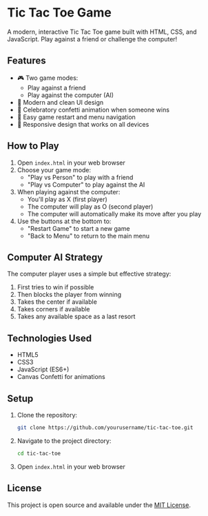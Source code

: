 # Tic Tac Toe Game

A modern, interactive Tic Tac Toe game built with HTML, CSS, and JavaScript. Play against a friend or challenge the computer!

## Features

- 🎮 Two game modes:
  - Play against a friend
  - Play against the computer (AI)
- 🎨 Modern and clean UI design
- 🎉 Celebratory confetti animation when someone wins
- 🔄 Easy game restart and menu navigation
- 📱 Responsive design that works on all devices

## How to Play

1. Open `index.html` in your web browser
2. Choose your game mode:
   - "Play vs Person" to play with a friend
   - "Play vs Computer" to play against the AI
3. When playing against the computer:
   - You'll play as X (first player)
   - The computer will play as O (second player)
   - The computer will automatically make its move after you play
4. Use the buttons at the bottom to:
   - "Restart Game" to start a new game
   - "Back to Menu" to return to the main menu

## Computer AI Strategy

The computer player uses a simple but effective strategy:
1. First tries to win if possible
2. Then blocks the player from winning
3. Takes the center if available
4. Takes corners if available
5. Takes any available space as a last resort

## Technologies Used

- HTML5
- CSS3
- JavaScript (ES6+)
- Canvas Confetti for animations

## Setup

1. Clone the repository:
   ```bash
   git clone https://github.com/yourusername/tic-tac-toe.git
   ```
2. Navigate to the project directory:
   ```bash
   cd tic-tac-toe
   ```
3. Open `index.html` in your web browser

## License

This project is open source and available under the [MIT License](LICENSE). 